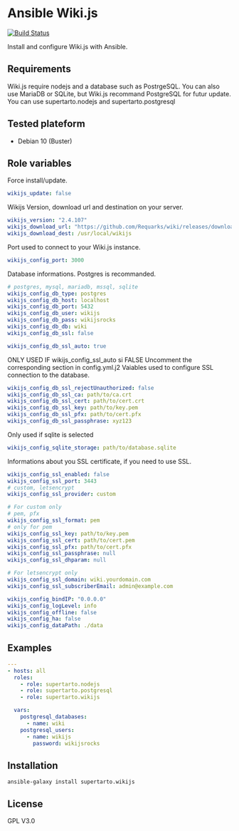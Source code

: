 # Ansible Wiki.js
[![Build Status](https://travis-ci.org/supertarto/ansible-wikijs.svg?branch=master)](https://travis-ci.org/supertarto/ansible-wikijs)

Install and configure Wiki.js with Ansible.

## Requirements
Wiki.js require nodejs and a database such as PostrgeSQL. You can also use MariaDB or SQLite, but Wiki.js recommand PostgreSQL for futur update.
You can use supertarto.nodejs and supertarto.postgresql

## Tested plateform
* Debian 10 (Buster)

## Role variables
Force install/update.
```yml
wikijs_update: false
```
Wikijs Version, download url and destination on your server.
```yml
wikijs_version: "2.4.107"
wikijs_download_url: "https://github.com/Requarks/wiki/releases/download/{{ wikijs_version }}/wiki-js.tar.gz"
wikijs_download_dest: /usr/local/wikijs
```
Port used to connect to your Wiki.js instance.
```yml
wikijs_config_port: 3000
```
Database informations. Postgres is recommanded.
```yml
# postgres, mysql, mariadb, mssql, sqlite
wikijs_config_db_type: postgres
wikijs_config_db_host: localhost
wikijs_config_db_port: 5432
wikijs_config_db_user: wikijs
wikijs_config_db_pass: wikijsrocks
wikijs_config_db_db: wiki
wikijs_config_db_ssl: false

wikijs_config_db_ssl_auto: true
```
ONLY USED IF wikijs_config_ssl_auto si FALSE
Uncomment the corresponding section in config.yml.j2
Vaiables used to configure SSL connection to the database.
```yml
wikijs_config_db_ssl_rejectUnauthorized: false
wikijs_config_db_ssl_ca: path/to/ca.crt
wikijs_config_db_ssl_cert: path/to/cert.crt
wikijs_config_db_ssl_key: path/to/key.pem
wikijs_config_db_ssl_pfx: path/to/cert.pfx
wikijs_config_db_ssl_passphrase: xyz123
```
Only used if sqlite is selected
```yml
wikijs_config_sqlite_storage: path/to/database.sqlite
```
Informations about you SSL certificate, if you need to use SSL.
```yml
wikijs_config_ssl_enabled: false
wikijs_config_ssl_port: 3443
# custom, letsencrypt
wikijs_config_ssl_provider: custom

# For custom only
# pem, pfx
wikijs_config_ssl_format: pem
# only for pem
wikijs_config_ssl_key: path/to/key.pem
wikijs_config_ssl_cert: path/to/cert.pem
wikijs_config_ssl_pfx: path/to/cert.pfx
wikijs_config_ssl_passphrase: null
wikijs_config_ssl_dhparam: null

# For letsencrypt only
wikijs_config_ssl_domain: wiki.yourdomain.com
wikijs_config_ssl_subscriberEmail: admin@example.com

wikijs_config_bindIP: "0.0.0.0"
wikijs_config_logLevel: info
wikijs_config_offline: false
wikijs_config_ha: false
wikijs_config_dataPath: ./data
```

## Examples
```yml
---
- hosts: all
  roles:
    - role: supertarto.nodejs
    - role: supertarto.postgresql
    - role: supertarto.wikijs

  vars:
    postgresql_databases:
      - name: wiki
    postgresql_users:
      - name: wikijs
        password: wikijsrocks
```
## Installation
```
ansible-galaxy install supertarto.wikijs
```
## License
GPL V3.0
